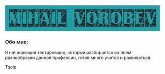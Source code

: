 ![Header](https://github.com/MihailVorobev/MihailVorobev/blob/main/assets/name.png)

###  Обо мне:

Я начинающий тестировщик, который разбирается во всём разнообразии данной профессии, готов много учится и развиваться.


Tools